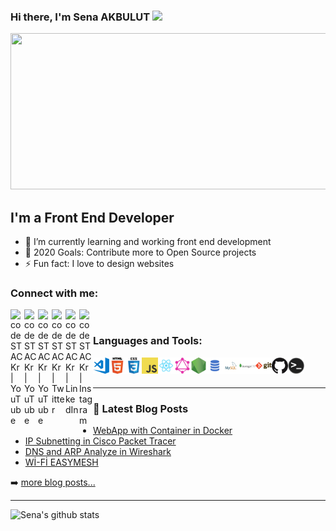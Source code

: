 ### Hi there, I'm Sena AKBULUT <img src="https://user-images.githubusercontent.com/34038741/97170876-7da1eb80-179d-11eb-951c-9dfcc19a6d6e.gif" width="30px">


<img width="520px" height="250" alignitems="center" src="https://media.giphy.com/media/xuXzcHMkuwvf2/giphy.gif">

## I'm a Front End Developer

- 🌱 I’m currently learning and working front end development
- 🥅 2020 Goals: Contribute more to Open Source projects
- ⚡ Fun fact: I love to design websites



### Connect with me:

[<img align="left" alt="codeSTACKr | YouTube" width="22px" src="https://user-images.githubusercontent.com/34038741/96874208-897c6d80-147e-11eb-99c6-0477ba9d1c4b.png" />][codepen]
[<img align="left" alt="codeSTACKr | YouTube" width="22px" src="https://user-images.githubusercontent.com/34038741/96890412-4a571800-1490-11eb-9938-34a75c9d33a3.png" />][medium]
[<img align="left" alt="codeSTACKr | YouTube" width="22px" src="https://user-images.githubusercontent.com/34038741/96890626-7bcfe380-1490-11eb-8369-9e8bae2a108f.png" />][mail]
[<img align="left" alt="codeSTACKr | Twitter" width="22px" src="https://cdn.jsdelivr.net/npm/simple-icons@v3/icons/twitter.svg" />][twitter]
[<img align="left" alt="codeSTACKr | LinkedIn" width="22px" src="https://cdn.jsdelivr.net/npm/simple-icons@v3/icons/linkedin.svg" />][linkedin]
[<img align="left" alt="codeSTACKr | Instagram" width="22px" src="https://cdn.jsdelivr.net/npm/simple-icons@v3/icons/instagram.svg" />][instagram]

<br />

### Languages and Tools:

[<img align="left" alt="Visual Studio Code" width="26px" src="https://raw.githubusercontent.com/github/explore/80688e429a7d4ef2fca1e82350fe8e3517d3494d/topics/visual-studio-code/visual-studio-code.png" />][VSCode]
[<img align="left" alt="HTML5" width="26px" src="https://raw.githubusercontent.com/github/explore/80688e429a7d4ef2fca1e82350fe8e3517d3494d/topics/html/html.png" />][HTML]
[<img align="left" alt="CSS3" width="26px" src="https://raw.githubusercontent.com/github/explore/80688e429a7d4ef2fca1e82350fe8e3517d3494d/topics/css/css.png" />][CSS]
[<img align="left" alt="JavaScript" width="26px" src="https://raw.githubusercontent.com/github/explore/80688e429a7d4ef2fca1e82350fe8e3517d3494d/topics/javascript/javascript.png" />][JS]
[<img align="left" alt="React" width="26px" src="https://raw.githubusercontent.com/github/explore/80688e429a7d4ef2fca1e82350fe8e3517d3494d/topics/react/react.png" />][React]
[<img align="left" alt="GraphQL" width="26px" src="https://raw.githubusercontent.com/github/explore/80688e429a7d4ef2fca1e82350fe8e3517d3494d/topics/graphql/graphql.png" />][GQL]
[<img align="left" alt="Node.js" width="26px" src="https://raw.githubusercontent.com/github/explore/80688e429a7d4ef2fca1e82350fe8e3517d3494d/topics/nodejs/nodejs.png" />][NODE]
[<img align="left" alt="SQL" width="26px" src="https://raw.githubusercontent.com/github/explore/80688e429a7d4ef2fca1e82350fe8e3517d3494d/topics/sql/sql.png" />][SQL]
[<img align="left" alt="MySQL" width="26px" src="https://raw.githubusercontent.com/github/explore/80688e429a7d4ef2fca1e82350fe8e3517d3494d/topics/mysql/mysql.png" />][MYSQL]
[<img align="left" alt="MongoDB" width="26px" src="https://raw.githubusercontent.com/github/explore/80688e429a7d4ef2fca1e82350fe8e3517d3494d/topics/mongodb/mongodb.png" />][MDB]
[<img align="left" alt="Git" width="26px" src="https://raw.githubusercontent.com/github/explore/80688e429a7d4ef2fca1e82350fe8e3517d3494d/topics/git/git.png" />][GİT]
[<img align="left" alt="GitHub" width="26px" src="https://raw.githubusercontent.com/github/explore/78df643247d429f6cc873026c0622819ad797942/topics/github/github.png" />][GHUB]
[<img align="left" alt="Terminal" width="26px" src="https://raw.githubusercontent.com/github/explore/80688e429a7d4ef2fca1e82350fe8e3517d3494d/topics/terminal/terminal.png" />][T]

<br />
<br />

---

### 📕 Latest Blog Posts

<!-- BLOG-POST-LIST:START -->
- [WebApp with Container in Docker](https://medium.com/@senaakbulut/webapp-with-container-in-docker-328ac348ac2a)
- [IP Subnetting in Cisco Packet Tracer](https://medium.com/@senaakbulut/ip-subnetting-in-cisco-packet-tracer-a1322d721369)
- [DNS and ARP Analyze in Wireshark](https://medium.com/@senaakbulut/dns-and-arp-analyze-in-wireshark-35f681a0aec1)
- [Wİ-Fİ EASYMESH](https://medium.com/@senaakbulut/wi%CC%87-fi%CC%87-easymesh-1aee8248c286)
<!-- BLOG-POST-LIST:END -->

➡️ [more blog posts...](https://medium.com/@senaakbulut)

---
![Sena's github stats](https://github-readme-stats.vercel.app/api?username=Senakbulut&hide=contribs,prs)

[T]:https://linux.org.tr/
[GHUB]:https://github.com/Senakbulut
[GİT]:https://git-scm.com/
[MDB]:https://www.mongodb.com/
[MYSQL]:https://www.mysql.com/
[SQL]:https://www.postgresql.org/
[NODE]:https://nodejs.org/en/
[GQL]:https://graphql.org/
[React]:https://tr.reactjs.org/
[JS]:https://www.javascript.com/
[CSS]:https://www.w3.org/Style/CSS/Overview.en.html
[HTML]:https://html.com/
[VSCode]:https://code.visualstudio.com/
[medium]: https://medium.com/@senaakbulut
[codepen]: https://codepen.io/senakblt
[mail]: mailto:senaakbulut16@gmail.com
[twitter]: https://twitter.com/Sena_Akbulut_
[instagram]: https://www.instagram.com/senakbulut_/
[linkedin]: https://www.linkedin.com/in/senaakbulut
